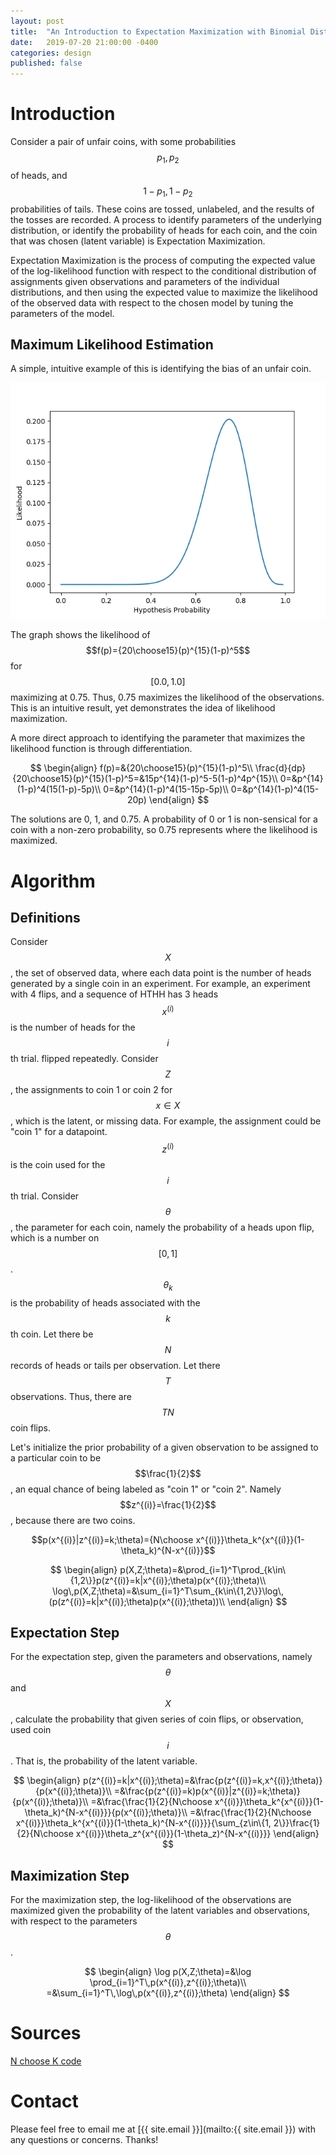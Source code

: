 ```yaml
---
layout: post
title:  "An Introduction to Expectation Maximization with Binomial Distributions"
date:   2019-07-20 21:00:00 -0400
categories: design
published: false
---
```

<script type="text/javascript" src="https://cdnjs.cloudflare.com/ajax/libs/mathjax/2.7.5/latest.js?config=TeX-MML-AM_CHTML"></script>
<!-- You’ll find this post in your `_posts` directory. Go ahead and edit it and re-build the site to see your changes. You can rebuild the site in many different ways, but the most common way is to run `jekyll serve`, which launches a web server and auto-regenerates your site when a file is updated.

To add new posts, simply add a file in the `_posts` directory that follows the convention `YYYY-MM-DD-name-of-post.ext` and includes the necessary front matter. Take a look at the source for this post to get an idea about how it works.

Jekyll also offers powerful support for code snippets: -->
# Introduction
Consider a pair of unfair coins, with some probabilities $$p_1,p_2$$ of heads,
and $$1-p_1,1-p_2$$ probabilities of tails.
These coins are tossed, unlabeled, and the results
of the tosses are recorded. A process to identify
parameters of the underlying distribution, or identify
the probability of heads for each coin,
and the coin that was chosen (latent variable) is Expectation Maximization.

Expectation Maximization is the process of computing
the expected value of the log-likelihood function
with respect to the conditional distribution of assignments
given observations and parameters of the individual distributions,
and then using the expected value to maximize
the likelihood of the observed data with respect
to the chosen model by tuning the parameters of the model.

## Maximum Likelihood Estimation

A simple, intuitive example of this is 
identifying the bias of an unfair coin.

<script src="https://gist.github.com/cmorterud/084e3298581fc1e91128916bd5a9af03.js"></script>

![image](/assets/images/20_choose_15_likelihood_graph.png "A graph showing the likelihood of 20 choose 15 with respect to a binomial model")

The graph shows the likelihood of $$f(p)={20\choose15}(p)^{15}(1-p)^5$$ for $$[0.0, 1.0]$$
maximizing at 0.75. Thus, 0.75 maximizes the likelihood of the observations.
This is an intuitive result, yet demonstrates the idea of likelihood maximization.

A more direct approach to identifying the parameter that maximizes
the likelihood function is through differentiation.


$$
\begin{align}
f(p)=&{20\choose15}(p)^{15}(1-p)^5\\
\frac{d}{dp}{20\choose15}(p)^{15}(1-p)^5=&15p^{14}(1-p)^5-5(1-p)^4p^{15}\\
0=&p^{14}(1-p)^4(15(1-p)-5p)\\
0=&p^{14}(1-p)^4(15-15p-5p)\\
0=&p^{14}(1-p)^4(15-20p)
\end{align}
$$


The solutions are 0, 1, and 0.75. A probability of 0 or 1 is non-sensical
for a coin with a non-zero probability, so 0.75 represents
where the likelihood is maximized.

# Algorithm
## Definitions
Consider $$X$$, the set of observed data, where each data point
is the number of heads generated by a single coin in an experiment.
For example, an experiment with 4 flips, and a sequence of HTHH has 3 heads
$$x^{(i)}$$ is the number of heads for the $$i$$th trial.
flipped repeatedly. Consider $$Z$$, the assignments
to coin 1 or coin 2 for $$x\in X$$, which is the latent,
or missing data. For example, the assignment could be "coin 1" for a datapoint.
$$z^{(i)}$$ is the coin used for the $$i$$th trial.
Consider $$\theta$$, the parameter for each coin, namely
the probability of a heads upon flip, which is a number on $$[0,1]$$.
$$\theta_k$$ is the probability of heads associated with the $$k$$th coin.
Let there be $$N$$ records of heads or tails per observation.
Let there $$T$$ observations. Thus, there are $$TN$$ coin flips.

Let's initialize the prior probability of a given observation to be assigned
to a particular coin to be $$\frac{1}{2}$$, an equal chance of being
labeled as "coin 1" or "coin 2". Namely $$z^{(i)}=\frac{1}{2}$$,
because there are two coins.

$$p(x^{(i)}|z^{(i)}=k;\theta)={N\choose x^{(i)}}\theta_k^{x^{(i)}}(1-\theta_k)^{N-x^{(i)}}$$

$$
\begin{align}
p(X,Z;\theta)=&\prod_{i=1}^T\prod_{k\in\{1,2\}}p(z^{(i)}=k|x^{(i)};\theta)p(x^{(i)};\theta)\\
\log\,p(X,Z;\theta)=&\sum_{i=1}^T\sum_{k\in\{1,2\}}\log\,(p(z^{(i)}=k|x^{(i)};\theta)p(x^{(i)};\theta))\\
\end{align}
$$

## Expectation Step
For the expectation step, given the parameters and observations,
namely $$\theta$$ and $$X$$, calculate the probability
that given series of coin flips, or observation, used
coin $$i$$. That is, the probability of the latent variable.

$$
\begin{align}
p(z^{(i)}=k|x^{(i)};\theta)=&\frac{p(z^{(i)}=k,x^{(i)};\theta)}{p(x^{(i)};\theta)}\\
=&\frac{p(z^{(i)}=k)p(x^{(i)}|z^{(i)}=k;\theta)}{p(x^{(i)};\theta)}\\
=&\frac{\frac{1}{2}{N\choose x^{(i)}}\theta_k^{x^{(i)}}(1-\theta_k)^{N-x^{(i)}}}{p(x^{(i)};\theta)}\\
=&\frac{\frac{1}{2}{N\choose x^{(i)}}\theta_k^{x^{(i)}}(1-\theta_k)^{N-x^{(i)}}}{\sum_{z\in\{1, 2\}}\frac{1}{2}{N\choose x^{(i)}}\theta_z^{x^{(i)}}(1-\theta_z)^{N-x^{(i)}}}
\end{align}
$$


## Maximization Step
For the maximization step, the log-likelihood of the observations
are maximized given the probability of the latent variables
and observations, with respect to the parameters $$\theta$$.


$$
\begin{align}
\log p(X,Z;\theta)=&\log \prod_{i=1}^T\,p(x^{(i)},z^{(i)};\theta)\\
=&\sum_{i=1}^T\,\log\,p(x^{(i)},z^{(i)};\theta)
\end{align}
$$



# Sources
[N choose K code](https://stackoverflow.com/questions/4941753/is-there-a-math-ncr-function-in-python)

# Contact
Please feel free to email me at
[{{ site.email }}](mailto:{{ site.email }})
with any questions or concerns. Thanks!